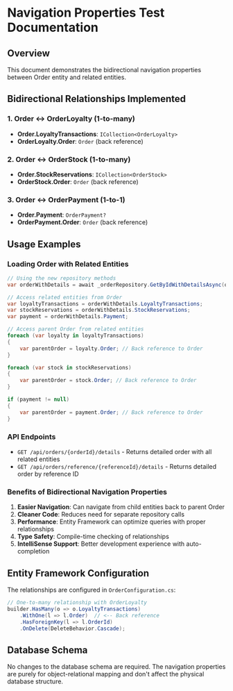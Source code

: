 # Navigation Properties Test Documentation

## Overview
This document demonstrates the bidirectional navigation properties between Order entity and related entities.

## Bidirectional Relationships Implemented

### 1. Order ↔ OrderLoyalty (1-to-many)
- **Order.LoyaltyTransactions**: `ICollection<OrderLoyalty>`
- **OrderLoyalty.Order**: `Order` (back reference)

### 2. Order ↔ OrderStock (1-to-many)
- **Order.StockReservations**: `ICollection<OrderStock>`
- **OrderStock.Order**: `Order` (back reference)

### 3. Order ↔ OrderPayment (1-to-1)
- **Order.Payment**: `OrderPayment?`
- **OrderPayment.Order**: `Order` (back reference)

## Usage Examples

### Loading Order with Related Entities
```csharp
// Using the new repository methods
var orderWithDetails = await _orderRepository.GetByIdWithDetailsAsync(orderId);

// Access related entities from Order
var loyaltyTransactions = orderWithDetails.LoyaltyTransactions;
var stockReservations = orderWithDetails.StockReservations;
var payment = orderWithDetails.Payment;

// Access parent Order from related entities
foreach (var loyalty in loyaltyTransactions)
{
    var parentOrder = loyalty.Order; // Back reference to Order
}

foreach (var stock in stockReservations)
{
    var parentOrder = stock.Order; // Back reference to Order
}

if (payment != null)
{
    var parentOrder = payment.Order; // Back reference to Order
}
```

### API Endpoints
- `GET /api/orders/{orderId}/details` - Returns detailed order with all related entities
- `GET /api/orders/reference/{referenceId}/details` - Returns detailed order by reference ID

### Benefits of Bidirectional Navigation Properties
1. **Easier Navigation**: Can navigate from child entities back to parent Order
2. **Cleaner Code**: Reduces need for separate repository calls
3. **Performance**: Entity Framework can optimize queries with proper relationships
4. **Type Safety**: Compile-time checking of relationships
5. **IntelliSense Support**: Better development experience with auto-completion

## Entity Framework Configuration
The relationships are configured in `OrderConfiguration.cs`:

```csharp
// One-to-many relationship with OrderLoyalty
builder.HasMany(o => o.LoyaltyTransactions)
    .WithOne(l => l.Order)  // <-- Back reference
    .HasForeignKey(l => l.OrderId)
    .OnDelete(DeleteBehavior.Cascade);
```

## Database Schema
No changes to the database schema are required. The navigation properties are purely for object-relational mapping and don't affect the physical database structure.
